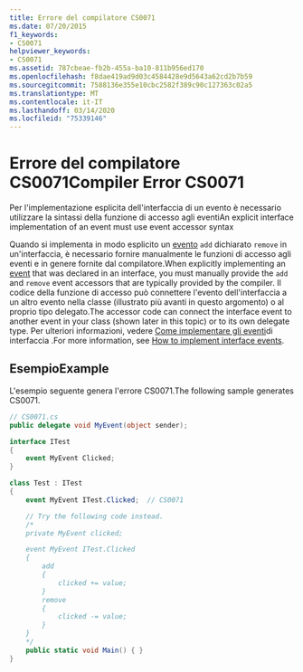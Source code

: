 ```yaml
---
title: Errore del compilatore CS0071
ms.date: 07/20/2015
f1_keywords:
- CS0071
helpviewer_keywords:
- CS0071
ms.assetid: 787cbeae-fb2b-455a-ba10-811b956ed170
ms.openlocfilehash: f8dae419ad9d03c4584428e9d5643a62cd2b7b59
ms.sourcegitcommit: 7588136e355e10cbc2582f389c90c127363c02a5
ms.translationtype: MT
ms.contentlocale: it-IT
ms.lasthandoff: 03/14/2020
ms.locfileid: "75339146"
---
```

# <a name="compiler-error-cs0071"></a><span data-ttu-id="ee272-102">Errore del compilatore CS0071</span><span class="sxs-lookup"><span data-stu-id="ee272-102">Compiler Error CS0071</span></span>

<span data-ttu-id="ee272-103">Per l'implementazione esplicita dell'interfaccia di un evento è necessario utilizzare la sintassi della funzione di accesso agli eventi</span><span class="sxs-lookup"><span data-stu-id="ee272-103">An explicit interface implementation of an event must use event accessor syntax</span></span>

<span data-ttu-id="ee272-104">Quando si implementa in modo esplicito un [evento](../keywords/event.md) `add` dichiarato `remove` in un'interfaccia, è necessario fornire manualmente le funzioni di accesso agli eventi e in genere fornite dal compilatore.</span><span class="sxs-lookup"><span data-stu-id="ee272-104">When explicitly implementing an [event](../keywords/event.md) that was declared in an interface, you must manually provide the `add` and `remove` event accessors that are typically provided by the compiler.</span></span> <span data-ttu-id="ee272-105">Il codice della funzione di accesso può connettere l'evento dell'interfaccia a un altro evento nella classe (illustrato più avanti in questo argomento) o al proprio tipo delegato.</span><span class="sxs-lookup"><span data-stu-id="ee272-105">The accessor code can connect the interface event to another event in your class (shown later in this topic) or to its own delegate type.</span></span> <span data-ttu-id="ee272-106">Per ulteriori informazioni, vedere [Come implementare gli eventi](../../programming-guide/events/how-to-implement-interface-events.md)di interfaccia .</span><span class="sxs-lookup"><span data-stu-id="ee272-106">For more information, see [How to implement interface events](../../programming-guide/events/how-to-implement-interface-events.md).</span></span>
  
## <a name="example"></a><span data-ttu-id="ee272-107">Esempio</span><span class="sxs-lookup"><span data-stu-id="ee272-107">Example</span></span>

 <span data-ttu-id="ee272-108">L'esempio seguente genera l'errore CS0071.</span><span class="sxs-lookup"><span data-stu-id="ee272-108">The following sample generates CS0071.</span></span>

```csharp
// CS0071.cs
public delegate void MyEvent(object sender);

interface ITest
{
    event MyEvent Clicked;
}

class Test : ITest
{
    event MyEvent ITest.Clicked;  // CS0071

    // Try the following code instead.
    /*
    private MyEvent clicked;

    event MyEvent ITest.Clicked
    {
        add
        {
            clicked += value;
        }
        remove
        {
            clicked -= value;
        }
    }
    */
    public static void Main() { }
}
```
